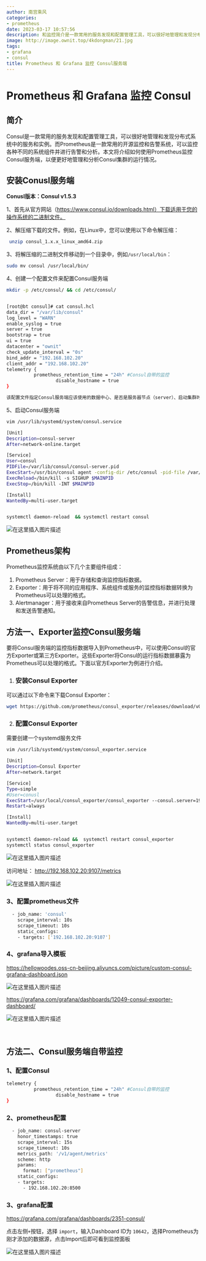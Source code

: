 ```yaml
---
author: 南宫乘风
categories:
- prometheus
date: 2023-03-17 10:57:56
description: 和监控简介是一款常用的服务发现和配置管理工具，可以很好地管理和发现分布式系统中的服务和实例。而是一款常用的开源监控和告警系统，可以监控各种不同的系统组件并进行告警和分析。本文将介绍如何使用监控服务端，。。。。。。。
image: http://image.ownit.top/4kdongman/21.jpg
tags:
- grafana
- consul
title: Prometheus 和 Grafana 监控 Consul服务端
---
```


<!--more-->

# Prometheus 和 Grafana 监控 Consul

## 简介

Consul是一款常用的服务发现和配置管理工具，可以很好地管理和发现分布式系统中的服务和实例。而Prometheus是一款常用的开源监控和告警系统，可以监控各种不同的系统组件并进行告警和分析。本文将介绍如何使用Prometheus监控Consul服务端，以便更好地管理和分析Consul集群的运行情况。

## 安装Conusl服务端

**Conusl版本：Consul v1.5.3**

1、首先从官方网站（<https://www.consul.io/downloads.html）下载适用于您的操作系统的二进制文件。>

2、解压缩下载的文件。例如，在Linux中，您可以使用以下命令解压缩：

```bash
 unzip consul_1.x.x_linux_amd64.zip
```

3、将解压缩的二进制文件移动到一个目录中，例如`/usr/local/bin`​：

```bash
sudo mv consul /usr/local/bin/
```

4、创建一个配置文件来配置Consul服务端

```bash
mkdir -p /etc/consul/ && cd /etc/consul/


[root@bt consul]# cat consul.hcl
data_dir = "/var/lib/consul"
log_level = "WARN"
enable_syslog = true
server = true
bootstrap = true
ui = true
datacenter = "ownit"
check_update_interval = "0s"
bind_addr = "192.168.102.20"
client_addr = "192.168.102.20"
telemetry {
          prometheus_retention_time = "24h" #Consul自带的监控
                  disable_hostname = true
}

该配置文件指定Consul服务端应该使用的数据中心、是否是服务器节点（server）、启动集群时期望的服务器数量（bootstrap_expect）、数据存储目录（data_dir）、日志级别（log_level）、是否启用syslog（enable_syslog）、是否启用UI（ui）以及HTTP地址（addresses.http）。
```

5、启动Consul服务端

```bash
vim /usr/lib/systemd/system/consul.service

[Unit]
Description=consul-server
After=network-online.target

[Service]
User=consul
PIDFile=/var/lib/consul/consul-server.pid
ExecStart=/usr/bin/consul agent -config-dir /etc/consul -pid-file /var/lib/consul/consul-server.pid -log-file /var/log/consul/consul-server.log
ExecReload=/bin/kill -s SIGHUP $MAINPID
ExecStop=/bin/kill -INT $MAINPID

[Install]
WantedBy=multi-user.target


systemctl daemon-reload  && systemctl restart consul
```

![在这里插入图片描述](http://image.ownit.top/csdn/e42d18dd650c4bfdbdb4c90ff5006e02.png)

## Prometheus架构

Prometheus监控系统由以下几个主要组件组成：

1.  Prometheus Server：用于存储和查询监控指标数据。
2.  Exporter：用于将不同的应用程序、系统组件或服务的监控指标数据转换为Prometheus可以处理的格式。
3.  Alertmanager：用于接收来自Prometheus Server的告警信息，并进行处理和发送告警通知。

## 方法一、Exporter监控Consul服务端

要将Consul服务端的监控指标数据导入到Prometheus中，可以使用Consul的官方Exporter或第三方Exporter。这些Exporter将Consul的运行指标数据暴露为Prometheus可以处理的格式。下面以官方Exporter为例进行介绍。

1.  ### 安装Consul Exporter

可以通过以下命令来下载Consul Exporter：

```bash
wget https://github.com/prometheus/consul_exporter/releases/download/v0.6.0/consul_exporter-0.6.0.linux-amd64.tar.gz
```

2.  ### 配置Consul Exporter

需要创建一个systemd服务文件

```bash
vim /usr/lib/systemd/system/consul_exporter.service

[Unit]
Description=Consul Exporter
After=network.target

[Service]
Type=simple
#User=conusl
ExecStart=/usr/local/consul_exporter/consul_exporter --consul.server=192.168.102.20:8500
Restart=always

[Install]
WantedBy=multi-user.target


systemctl daemon-reload &&  systemctl restart consul_exporter
systemctl status consul_exporter
```

![在这里插入图片描述](http://image.ownit.top/csdn/89c13098319546d4944226204d63faf7.png)

访问地址： http://192.168.102.20:9107/metrics

![在这里插入图片描述](http://image.ownit.top/csdn/a09bbcad89fe4a4d9f4e801fefe21639.png)

### 3、配置prometheus文件

```bash
  - job_name: 'consul'
    scrape_interval: 10s
    scrape_timeout: 10s
    static_configs:
    - targets: ['192.168.102.20:9107']


```

### 4、grafana导入模板

[](https://grafana.com/grafana/dashboards/12049-consul-exporter-dashboard/)https://hellowoodes.oss-cn-beijing.aliyuncs.com/picture/custom-consul-grafana-dashboard.json

![在这里插入图片描述](http://image.ownit.top/csdn/77f46a3bc397486598a6e89683c08bd9.png)

<https://grafana.com/grafana/dashboards/12049-consul-exporter-dashboard/>

![在这里插入图片描述](http://image.ownit.top/csdn/b8ae8cdcb6c94a7e8d9db0b7fbc1d60c.png)

‍

## 方法二、Consul服务端自带监控

### 1、配置Consul

```bash
telemetry {
          prometheus_retention_time = "24h" #Consul自带的监控
                  disable_hostname = true
}
```

### 2、prometheus配置

```bash
  - job_name: consul-server
    honor_timestamps: true
    scrape_interval: 15s
    scrape_timeout: 10s
    metrics_path: '/v1/agent/metrics'
    scheme: http
    params:
      format: ["prometheus"]
    static_configs:
    - targets:
      - 192.168.102.20:8500


```

### 3、grafana配置

https://grafana.com/grafana/dashboards/2351-consul/

点击左侧`+`​按钮，选择 `import`​，输入Dashboard ID为 `10642`​，选择Prometheus为刚才添加的数据源，点击Import后即可看到监控面板

![在这里插入图片描述](http://image.ownit.top/csdn/910e542e206c41228ae7d241096e1669.png)